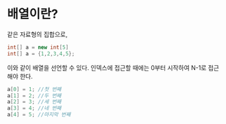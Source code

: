 # 배열이란?

같은 자료형의 집합으로,

```java
int[] a = new int[5]
int[] a = {1,2,3,4,5};
```

이와 같이 배열을 선언할 수 있다.
인덱스에 접근할 때에는 0부터 시작하여 N-1로 접근해야 한다.

```java
a[0] = 1; //첫 번째
a[1] = 2; //두 번째
a[2] = 3; //세 번째
a[3] = 4; //네 번째
a[4] = 5; //마지막 번째
```